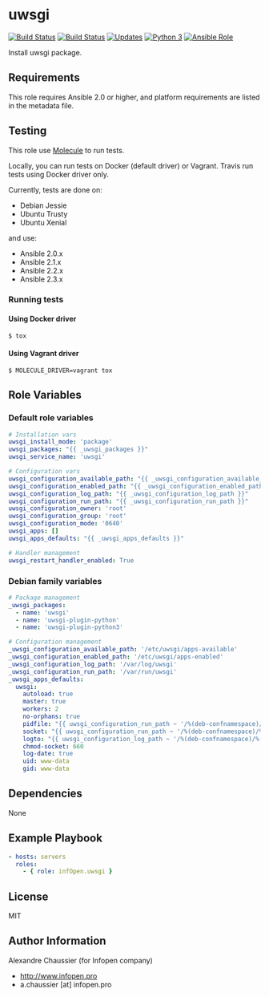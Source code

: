 # uwsgi

[![Build Status](https://img.shields.io/travis/infOpen/ansible-role-uwsgi/master.svg?label=travis_master)](https://travis-ci.org/infOpen/ansible-role-uwsgi)
[![Build Status](https://img.shields.io/travis/infOpen/ansible-role-uwsgi/develop.svg?label=travis_develop)](https://travis-ci.org/infOpen/ansible-role-uwsgi)
[![Updates](https://pyup.io/repos/github/infOpen/ansible-role-uwsgi/shield.svg)](https://pyup.io/repos/github/infOpen/ansible-role-uwsgi/)
[![Python 3](https://pyup.io/repos/github/infOpen/ansible-role-uwsgi/python-3-shield.svg)](https://pyup.io/repos/github/infOpen/ansible-role-uwsgi/)
[![Ansible Role](https://img.shields.io/ansible/role/12481.svg)](https://galaxy.ansible.com/infOpen/uwsgi/)

Install uwsgi package.

## Requirements

This role requires Ansible 2.0 or higher,
and platform requirements are listed in the metadata file.

## Testing

This role use [Molecule](https://github.com/metacloud/molecule/) to run tests.

Locally, you can run tests on Docker (default driver) or Vagrant.
Travis run tests using Docker driver only.

Currently, tests are done on:
- Debian Jessie
- Ubuntu Trusty
- Ubuntu Xenial

and use:
- Ansible 2.0.x
- Ansible 2.1.x
- Ansible 2.2.x
- Ansible 2.3.x

### Running tests

#### Using Docker driver

```
$ tox
```

#### Using Vagrant driver

```
$ MOLECULE_DRIVER=vagrant tox
```

## Role Variables

### Default role variables

``` yaml
# Installation vars
uwsgi_install_mode: 'package'
uwsgi_packages: "{{ _uwsgi_packages }}"
uwsgi_service_name: 'uwsgi'

# Configuration vars
uwsgi_configuration_available_path: "{{ _uwsgi_configuration_available_path }}"
uwsgi_configuration_enabled_path: "{{ _uwsgi_configuration_enabled_path }}"
uwsgi_configuration_log_path: "{{ _uwsgi_configuration_log_path }}"
uwsgi_configuration_run_path: "{{ _uwsgi_configuration_run_path }}"
uwsgi_configuration_owner: 'root'
uwsgi_configuration_group: 'root'
uwsgi_configuration_mode: '0640'
uwsgi_apps: []
uwsgi_apps_defaults: "{{ _uwsgi_apps_defaults }}"

# Handler management
uwsgi_restart_handler_enabled: True
```

### Debian family variables

``` yaml
# Package management
_uwsgi_packages:
  - name: 'uwsgi'
  - name: 'uwsgi-plugin-python'
  - name: 'uwsgi-plugin-python3'

# Configuration management
_uwsgi_configuration_available_path: '/etc/uwsgi/apps-available'
_uwsgi_configuration_enabled_path: '/etc/uwsgi/apps-enabled'
_uwsgi_configuration_log_path: '/var/log/uwsgi'
_uwsgi_configuration_run_path: '/var/run/uwsgi'
_uwsgi_apps_defaults:
  uwsgi:
    autoload: true
    master: true
    workers: 2
    no-orphans: true
    pidfile: "{{ uwsgi_configuration_run_path ~ '/%(deb-confnamespace)/%(deb-confname)/pid' }}"
    socket: "{{ uwsgi_configuration_run_path ~ '/%(deb-confnamespace)/%(deb-confname)/socket' }}"
    logto: "{{ uwsgi_configuration_log_path ~ '/%(deb-confnamespace)/%(debconfname).log' }}"
    chmod-socket: 660
    log-date: true
    uid: www-data
    gid: www-data
```

## Dependencies

None

## Example Playbook

``` yaml
- hosts: servers
  roles:
    - { role: infOpen.uwsgi }
```

## License

MIT

## Author Information

Alexandre Chaussier (for Infopen company)
- http://www.infopen.pro
- a.chaussier [at] infopen.pro
